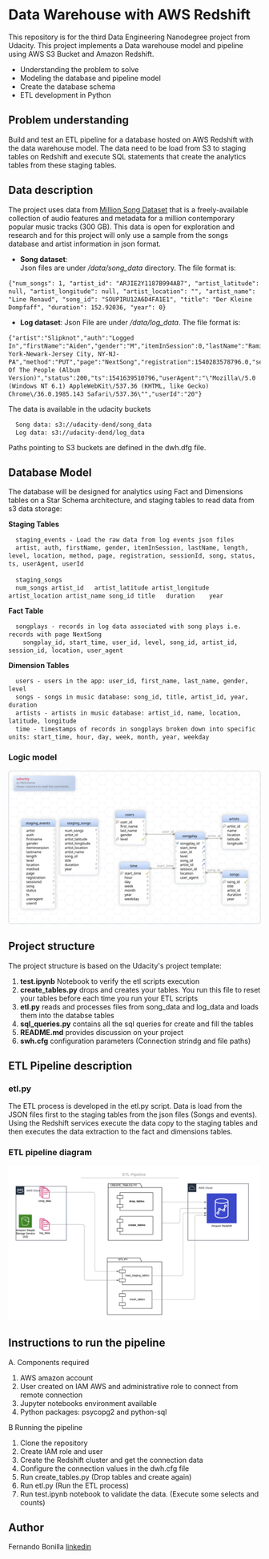 # Data Warehouse with AWS Redshift

This repository is for the third Data Engineering Nanodegree project from Udacity. This project implements a Data warehouse model and pipeline using AWS S3  Bucket and Amazon Redshift.

- Understanding the problem to solve
- Modeling the database and pipeline model
- Create the database schema
- ETL development in Python


## Problem understanding

Build and test an ETL pipeline for a database hosted on AWS Redshift with the data warehouse model. The data need to be load from S3 to staging tables on Redshift and execute SQL statements that create the analytics tables from these staging tables.


## Data description

The project uses data from [Million Song Dataset](https://labrosa.ee.columbia.edu/millionsong/) that is a freely-available collection of audio features and metadata for a million contemporary popular music tracks (300 GB). This data is open for exploration and research and for this project will only use a sample from the songs database and artist information in json format.
  
- **Song dataset**:  
  Json files are under */data/song_data* directory. The file format is:

```
{"num_songs": 1, "artist_id": "ARJIE2Y1187B994AB7", "artist_latitude": null, "artist_longitude": null, "artist_location": "", "artist_name": "Line Renaud", "song_id": "SOUPIRU12A6D4FA1E1", "title": "Der Kleine Dompfaff", "duration": 152.92036, "year": 0}
```

- **Log dataset**: 
  Json File are under */data/log_data*. The file format is:

```
{"artist":"Slipknot","auth":"Logged In","firstName":"Aiden","gender":"M","itemInSession":0,"lastName":"Ramirez","length":192.57424,"level":"paid","location":"New York-Newark-Jersey City, NY-NJ-PA","method":"PUT","page":"NextSong","registration":1540283578796.0,"sessionId":19,"song":"Opium Of The People (Album Version)","status":200,"ts":1541639510796,"userAgent":"\"Mozilla\/5.0 (Windows NT 6.1) AppleWebKit\/537.36 (KHTML, like Gecko) Chrome\/36.0.1985.143 Safari\/537.36\"","userId":"20"}
```

The data is available in the udacity buckets 

```
  Song data: s3://udacity-dend/song_data
  Log data: s3://udacity-dend/log_data

```
Paths pointing to S3 buckets are defined in the dwh.dfg file.


## Database Model

The database will be designed for analytics using Fact and Dimensions tables on a Star Schema architecture, and staging tables to read data from s3 data storage:

**Staging Tables**

```
  staging_events - Load the raw data from log events json files
  artist, auth, firstName, gender, itemInSession, lastName, length, level, location, method, page, registration, sessionId, song, status, ts, userAgent, userId

  staging_songs
  num_songs	artist_id	artist_latitude	artist_longitude	artist_location	artist_name	song_id	title	duration	year
```  

**Fact Table**
```
  songplays - records in log data associated with song plays i.e. records with page NextSong
    songplay_id, start_time, user_id, level, song_id, artist_id, session_id, location, user_agent
```

**Dimension Tables**

```
  users - users in the app: user_id, first_name, last_name, gender, level
  songs - songs in music database: song_id, title, artist_id, year, duration
  artists - artists in music database: artist_id, name, location, latitude, longitude
  time - timestamps of records in songplays broken down into specific units: start_time, hour, day, week, month, year, weekday
```

### Logic model

![Logic model](https://github.com/Fer-Bonilla/Udacity-Data-Engineering-datawarehouse-with-aws-redshift/blob/main/redshift-udacity/DefaultLayout.svg)


## Project structure

The project structure is based on the Udacity's project template:
1. **test.ipynb** Notebook to verify the etl scripts execution
2. **create_tables.py** drops and creates your tables. You run this file to reset your tables before each time you run your ETL scripts
3. **etl.py** reads and processes files from song_data and log_data and loads them into the databse tables
4. **sql_queries.py** contains all the sql queries for create and fill the tables
5. **README.md** provides discussion on your project
6. **swh.cfg** configuration parameters (Connection strindg and file paths)

## ETL Pipeline description

### etl.py
The ETL process is developed in the etl.py script. Data is load from the JSON files first to the staging tables from the json files (Songs and events). Using the Redshift services execute the data copy to the staging tables and then executes the data extraction to the fact and dimensions tables.

### ETL pipeline diagram

![ETL pipeline diagram](https://github.com/Fer-Bonilla/Udacity-Data-Engineering-datawarehouse-with-aws-redshift/blob/main/images/ETL_pipeline.png)

## Instructions to run the pipeline

A. Components required

 1.	AWS amazon account
 2.	User created on IAM AWS and administrative role to connect from remote connection
 3.	Jupyter notebooks environment available
 4.	Python packages: psycopg2 and python-sql

B Running the pipeline

 1.	Clone the repository
 2.	Create IAM role and user
 3.	Create the Redshift cluster and get the connection data
 4.	Configure the connection values in the dwh.cfg file
 5.	Run create_tables.py (Drop tables and create again)
 6.	Run etl.py (Run the ETL process)
 7.	Run test.ipynb notebook to validate the data. (Execute some selects and counts)

## Author 
Fernando Bonilla [linkedin](https://www.linkedin.com/in/fer-bonilla/)
